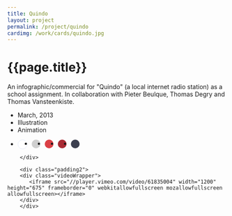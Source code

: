 ```yaml
---
title: Quindo
layout: project
permalink: /project/quindo
cardimg: /work/cards/quindo.jpg
---
```


<div class="limiter margin-top8 clearfix padding2 margin-bottom4">
	<div id='intro' class='margin2r column7'>
		<h1 class="brandon">{{page.title}}</h1>
		<p class=" padding2y">
		An infographic/commercial for "Quindo" (a local internet radio station) as a school assignment. In collaboration with Pieter Beulque, Thomas Degry and Thomas Vansteenkiste.
		</p>
	</div>
	<div class="column3 clearfix facts">
		<ul class="facts">
			<li><i class='fa fa-fw fa-calendar'></i>March, 2013</li>
			<li><i class='fa fa-fw fa-paint-brush'></i>Illustration</li>
			<li><i class='fa fa-fw fa-bolt'></i>Animation</li>
		</ul>
		<ul class="colors column12 padding2y">
				<li class="color1"></li>
				<li class="color2"></li>
				<li class="color3"></li>
				<li class="color4"></li>
				<li class="color5"></li>
			</ul>
		
		</div>
</div>

<div class="work limiter clearfix">

		<div class="padding2">
		<div class="videoWrapper">
		   <iframe src="//player.vimeo.com/video/61835004" width="1200" height="675" frameborder="0" webkitallowfullscreen mozallowfullscreen allowfullscreen></iframe>
		</div>
		</div>
</div>



<style>

.videoWrapper {
	position: relative;
	padding-bottom: 56.25%; /* 16:9 */
	height: 0;
}
.videoWrapper iframe {
	position: absolute;
	top: 0;
	left: 0;
	width: 100%;
	height: 100%;
}

.player .video-wrapper {
	position: absolute;
	width: 100%;
	height: 100%;
	background: #000;
	padding-bottom: 56.52% !important;
}

.post-header {
  width: 100%;
  height:550px;
  background: url(../../work/header/quindo.jpg) center center no-repeat;
  background-color: #1f2847;
  background-size: cover;
}

div ul.colors {
	width: 100%;
	height: 20px;
	border-radius:50%; 
}

div ul.colors li {
	width: 20px;
	height: 20px;
	margin-right: 10px;
	float: left;
	border-radius: 50%;
}


.color1 {background-color: #fff; border: 1px solid #e4ebfa;}
.color2 {background-color: #cfcfcf; }
.color3 {background-color: #db4045; }
.color4 {background-color: #aa2b34; }
.color5 {background-color: #3c3f4f; }


@media only screen and (max-width:640px) {
	.post-header {
		height: 300px;
	}
	.nav-roundslide {
		top: 170px;
	}
	.nav-roundslide a { margin: 0 10px;}
}
</style>

